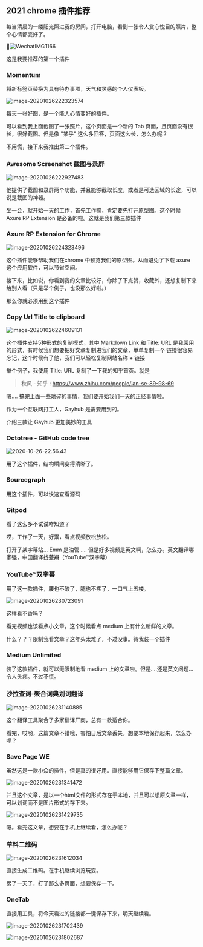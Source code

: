 ## 2021 chrome 插件推荐

每当清晨的一缕阳光照进我的房间，打开电脑，看到一张令人赏心悦目的照片，整个心情都变好了。

![WechatIMG1166](https://s3.qiufengh.com/blog/WechatIMG1166.jpeg?imageView2/0/q/75|watermark/1/image/aHR0cHM6Ly9zMy5xaXVmZW5naC5jb20vd2F0ZXJtYXJrL3dhdGVybWFyay5wbmc=/dissolve/50/gravity/SouthEast/dx/0/dy/0)

这是我要推荐的第一个插件

### Momentum

将新标签页替换为具有待办事项，天气和灵感的个人仪表板。

![image-20201026222323574](https://s3.qiufengh.com/blog/image-20201026222323574.png?imageView2/0/q/75|watermark/1/image/aHR0cHM6Ly9zMy5xaXVmZW5naC5jb20vd2F0ZXJtYXJrL3dhdGVybWFyay5wbmc=/dissolve/50/gravity/SouthEast/dx/0/dy/0)

每天一张好图，是一个能人心情变好的插件。

可以看到我上面截图了一张照片，这个页面是一个新的 Tab 页面，且页面没有很长，很好截图。但是像 "某乎" 这么多回答，页面这么长，怎么办呢？

不用慌，接下来我推出第二个插件。

### Awesome Screenshot 截图与录屏

![image-20201026222927483](https://s3.qiufengh.com/blog/image-20201026222927483.png?imageView2/0/q/75|watermark/1/image/aHR0cHM6Ly9zMy5xaXVmZW5naC5jb20vd2F0ZXJtYXJrL3dhdGVybWFyay5wbmc=/dissolve/50/gravity/SouthEast/dx/0/dy/0)

他提供了截图和录屏两个功能，并且能够截取长度，或者是可选区域的长途，可以说是截图的神器。

坐一会，就开始一天的工作，首先工作嘛，肯定要先打开原型图。这个时候 Axure RP Extension   是必备的啦。这就是我们第三款插件

### Axure RP Extension for Chrome

![image-20201026224323496](https://s3.qiufengh.com/blog/image-20201026224323496.png?imageView2/0/q/75|watermark/1/image/aHR0cHM6Ly9zMy5xaXVmZW5naC5jb20vd2F0ZXJtYXJrL3dhdGVybWFyay5wbmc=/dissolve/50/gravity/SouthEast/dx/0/dy/0)

这个插件能够帮助我们在chrome 中预览我们的原型图。从而避免了下载 axure 这个应用软件，可以节省空间。

接下来，比如说，你看到我的文章比较好，你除了下点赞，收藏外，还想复制下来给别人看（只是举个例子，也没那么好啦。）

那么你就必须用到这个插件

### Copy Url Title to clipboard

![image-20201026224609131](https://s3.qiufengh.com/blog/image-20201026224609131.png)

这个插件支持5种形式的复制模式，其中 Markdown Link 和 Title: URL 是我常用的形式，有时候我们想要把好文章复制进我们的文章，单单复制一个 链接很容易忘记，这个时候有了他，我们可以轻松复制网站名称 + 链接

举个例子，我使用 Title: URL 复制了一下我的知乎首页。就是

>  秋风 - 知乎 : https://www.zhihu.com/people/lan-se-89-98-69

嗯.... 搞完上面一些琐碎的事情，我们要开始我们一天的正经事情啦。

作为一个互联网打工人，Gayhub 是需要用到的。



介绍三款让 Gayhub 更加美妙的工具

### Octotree - GitHub code tree

![2020-10-26-22.56.43](https://s3.qiufengh.com/blog/2020-10-26-22.56.43.gif)

用了这个插件，结构瞬间变得清晰了。

### Sourcegraph

用这个插件，可以快速查看源码



### Gitpod

看了这么多不试试咋知道？





哎，工作了一天，好累，看点视频放松放松。

打开了某字幕站... Emm 是油管 .... 但是好多视频是英文啊，怎么办。英文翻译哪家强，中国翻译找~~蓝翔~~（YouTube™双字幕）

### YouTube™双字幕

用了这一款插件，腰也不酸了，腿也不疼了，一口气上五楼。

![image-20201026230723091](https://s3.qiufengh.com/blog/image-20201026230723091.png?imageView2/0/q/75|watermark/1/image/aHR0cHM6Ly9zMy5xaXVmZW5naC5jb20vd2F0ZXJtYXJrL3dhdGVybWFyay5wbmc=/dissolve/50/gravity/SouthEast/dx/0/dy/0)

这样看不香吗？

看完视频也该看点小文章，这个时候看点 medium 上有什么新鲜的文章。



什么？？？限制我看文章？这年头太难了，不过没事。待我装一个插件



### Medium Unlimited

装了这款插件，就可以无限制地看 medium 上的文章啦。但是....还是英文问题...令人头疼。不过不慌。

### 沙拉查词-聚合词典划词翻译

![image-20201026231140885](https://s3.qiufengh.com/blog/image-20201026231140885.png?imageView2/0/q/75|watermark/1/image/aHR0cHM6Ly9zMy5xaXVmZW5naC5jb20vd2F0ZXJtYXJrL3dhdGVybWFyay5wbmc=/dissolve/50/gravity/SouthEast/dx/0/dy/0)

这个翻译工具聚合了多家翻译厂商，总有一款适合你。

看完，哎哟，这篇文章不错哦，害怕日后文章丢失，想要本地保存起来，怎么办呢？

### Save Page WE

虽然这是一款小众的插件，但是真的很好用。直接能够用它保存下整篇文章。

![image-20201026231341472](https://s3.qiufengh.com/blog/image-20201026231341472.png?imageView2/0/q/75|watermark/1/image/aHR0cHM6Ly9zMy5xaXVmZW5naC5jb20vd2F0ZXJtYXJrL3dhdGVybWFyay5wbmc=/dissolve/50/gravity/SouthEast/dx/0/dy/0)

并且这个文章，是以一个html文件的形式存在于本地，并且可以想原文章一样，可以划词而不是图片形式的存下来。

![image-20201026231429735](https://s3.qiufengh.com/blog/image-20201026231429735.png)

嗯。看完这文章，想要在手机上继续看，怎么办呢？

### 草料二维码

![image-20201026231612034](https://s3.qiufengh.com/blog/image-20201026231612034.png)

直接生成二维码。在手机继续浏览玩耍。

累了一天了，打了那么多页面，想要保存一下。

### OneTab

直接用工具，将今天看过的链接都一键保存下来，明天继续看。

![image-20201026231702439](https://s3.qiufengh.com/blog/image-20201026231702439.png?imageView2/0/q/75|watermark/1/image/aHR0cHM6Ly9zMy5xaXVmZW5naC5jb20vd2F0ZXJtYXJrL3dhdGVybWFyay5wbmc=/dissolve/50/gravity/SouthEast/dx/0/dy/0)

![image-20201026231802687](https://s3.qiufengh.com/blog/image-20201026231802687.png?imageView2/0/q/75|watermark/1/image/aHR0cHM6Ly9zMy5xaXVmZW5naC5jb20vd2F0ZXJtYXJrL3dhdGVybWFyay5wbmc=/dissolve/50/gravity/SouthEast/dx/0/dy/0)
